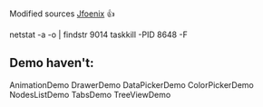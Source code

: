 Modified sources [Jfoenix](https://github.com/jfoenixadmin/JFoenix) :+1:


netstat -a -o | findstr 9014
taskkill -PID 8648 -F


## Demo haven't:
AnimationDemo
DrawerDemo
DataPickerDemo
ColorPickerDemo
NodesListDemo
TabsDemo
TreeViewDemo
